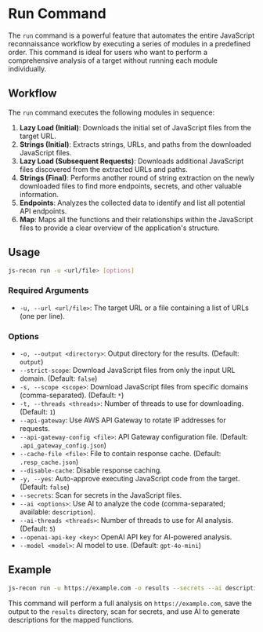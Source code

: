 # Run Command

The `run` command is a powerful feature that automates the entire JavaScript reconnaissance workflow by executing a series of modules in a predefined order. This command is ideal for users who want to perform a comprehensive analysis of a target without running each module individually.

## Workflow

The `run` command executes the following modules in sequence:

1.  **Lazy Load (Initial)**: Downloads the initial set of JavaScript files from the target URL.
2.  **Strings (Initial)**: Extracts strings, URLs, and paths from the downloaded JavaScript files.
3.  **Lazy Load (Subsequent Requests)**: Downloads additional JavaScript files discovered from the extracted URLs and paths.
4.  **Strings (Final)**: Performs another round of string extraction on the newly downloaded files to find more endpoints, secrets, and other valuable information.
5.  **Endpoints**: Analyzes the collected data to identify and list all potential API endpoints.
6.  **Map**: Maps all the functions and their relationships within the JavaScript files to provide a clear overview of the application's structure.

## Usage

```bash
js-recon run -u <url/file> [options]
```

### Required Arguments

-   `-u, --url <url/file>`: The target URL or a file containing a list of URLs (one per line).

### Options

-   `-o, --output <directory>`: Output directory for the results. (Default: `output`)
-   `--strict-scope`: Download JavaScript files from only the input URL domain. (Default: `false`)
-   `-s, --scope <scope>`: Download JavaScript files from specific domains (comma-separated). (Default: `*`)
-   `-t, --threads <threads>`: Number of threads to use for downloading. (Default: `1`)
-   `--api-gateway`: Use AWS API Gateway to rotate IP addresses for requests.
-   `--api-gateway-config <file>`: API Gateway configuration file. (Default: `.api_gateway_config.json`)
-   `--cache-file <file>`: File to contain response cache. (Default: `.resp_cache.json`)
-   `--disable-cache`: Disable response caching.
-   `-y, --yes`: Auto-approve executing JavaScript code from the target. (Default: `false`)
-   `--secrets`: Scan for secrets in the JavaScript files.
-   `--ai <options>`: Use AI to analyze the code (comma-separated; available: `description`).
-   `--ai-threads <threads>`: Number of threads to use for AI analysis. (Default: `5`)
-   `--openai-api-key <key>`: OpenAI API key for AI-powered analysis.
-   `--model <model>`: AI model to use. (Default: `gpt-4o-mini`)

## Example

```bash
js-recon run -u https://example.com -o results --secrets --ai description
```

This command will perform a full analysis on `https://example.com`, save the output to the `results` directory, scan for secrets, and use AI to generate descriptions for the mapped functions.
